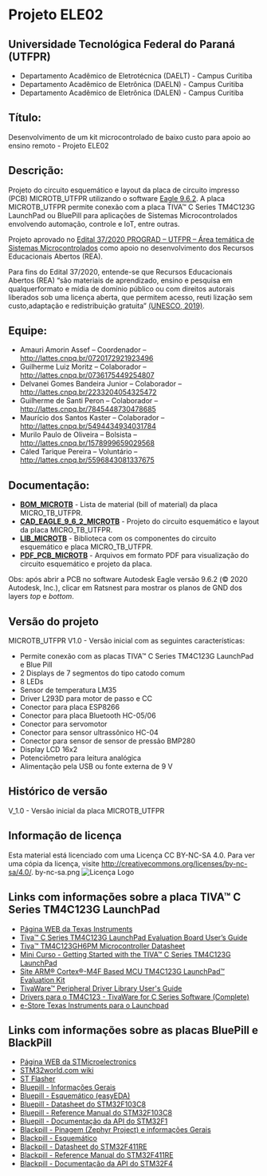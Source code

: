# Projeto ELE02 

## Universidade Tecnológica Federal do Paraná (UTFPR) 

* Departamento Acadêmico de Eletrotécnica (DAELT) - Campus Curitiba
* Departamento Acadêmico de Eletrônica (DAELN) - Campus Curitiba
* Departamento Acadêmico de Eletrônica (DALEN) - Campus Curitiba

## Título: 

Desenvolvimento de um kit microcontrolado de baixo custo para apoio ao ensino remoto - Projeto ELE02 
 
## Descrição: 

Projeto do circuito esquemático e layout da placa de circuito impresso (PCB) MICROTB_UTFPR utilizando o software [Eagle 9.6.2](https://www.autodesk.com/products/eagle/). A placa MICROTB_UTFPR permite conexão com a placa TIVA™ C Series TM4C123G LaunchPad ou BluePill para aplicações de Sistemas Microcontrolados envolvendo automação, controle e IoT, entre outras.

Projeto aprovado no [Edital 37/2020 PROGRAD – UTFPR – Área temática de Sistemas Microcontrolados](https://sei.utfpr.edu.br/sei/publicacoes/controlador_publicacoes.php?acao=publicacao_visualizar&id_documento=2039976&id_orgao_publicacao=0) como apoio no desenvolvimento dos Recursos Educacionais Abertos (REA).

Para fins do Edital 37/2020, entende-se que Recursos Educacionais Abertos (REA) “são materiais de aprendizado, ensino e pesquisa em qualquerformato e mídia de domínio público ou com direitos autorais liberados sob uma licença aberta, que permitem acesso, reuti lização sem custo,adaptação e redistribuição gratuita” [(UNESCO, 2019)](http://www.unesco.org/new/fileadmin/MULTIMEDIA/HQ/CI/CI/pdf/publications/oer_guidelines_pt.pdf).

## Equipe: 
 
* Amauri Amorin Assef – Coordenador – http://lattes.cnpq.br/0720172921923496
* Guilherme Luiz Moritz – Colaborador – http://lattes.cnpq.br/0736175449254807
* Delvanei Gomes Bandeira Junior – Colaborador – http://lattes.cnpq.br/2233204054325472
* Guilherme de Santi Peron – Colaborador –  http://lattes.cnpq.br/7845448730478685
* Maurício dos Santos Kaster – Colaborador – http://lattes.cnpq.br/5494434934031784
* Murilo Paulo de Oliveira – Bolsista – http://lattes.cnpq.br/1578999659029568
* Cáled Tarique Pereira – Voluntário – http://lattes.cnpq.br/5596843081337675
 
## Documentação:

* [**BOM_MICROTB**](/BOM_MICROTB) - Lista de material (bill of material) da placa MICRO_TB_UTFPR.
* [**CAD_EAGLE_9_6_2_MICROTB**](/CAD_EAGLE_9_6_2_MICROTB) - Projeto do circuito esquemático e layout da placa MICRO_TB_UTFPR.
* [**LIB_MICROTB**](/LIB_MICROTB) - Biblioteca com os componentes do circuito esquemático e placa MICRO_TB_UTFPR.
* [**PDF_PCB_MICROTB**](/PDF_PCB_MICROTB) - Arquivos em formato PDF para visualização do circuito esquemático e projeto da placa.

Obs: após abrir a PCB no software Autodesk Eagle versão 9.6.2 (© 2020 Autodesk, Inc.), clicar em Ratsnest para mostrar os planos de GND dos layers *top* e *bottom*.

## Versão do projeto

MICROTB_UTFPR V1.0 - Versão inicial com as seguintes características:

* Permite conexão com as placas TIVA™ C Series TM4C123G LaunchPad e Blue Pill
* 2 Displays de 7 segmentos do tipo catodo comum
* 8 LEDs
* Sensor de temperatura LM35
* Driver L293D para motor de passo e CC
* Conector para placa ESP8266
* Conector para placa Bluetooth HC-05/06
* Conector para servomotor
* Conector para sensor ultrassônico HC-04
* Conector para sensor de sensor de pressão BMP280
* Display LCD 16x2
* Potenciômetro para leitura analógica
* Alimentação pela USB ou fonte externa de 9 V

## Histórico de versão 

V_1.0 - Versão inicial da placa MICROTB_UTFPR 

## Informação de licença 

Esta material está licenciado com uma Licença CC BY-NC-SA 4.0. Para ver uma cópia da licença, visite http://creativecommons.org/licenses/by-nc-sa/4.0/.
by-nc-sa.png
![Licença Logo](/images/logo.png)

## Links com informações sobre a placa TIVA™ C Series TM4C123G LaunchPad

* [Página WEB da Texas Instruments](https://www.ti.com)
* [Tiva™ C Series TM4C123G LaunchPad Evaluation Board User’s Guide](https://www.ti.com/lit/ug/spmu296/spmu296.pdf)
* [Tiva™ TM4C123GH6PM Microcontroller Datasheet](https://www.ti.com/lit/ds/spms376e/spms376e.pdf)
* [Mini Curso - Getting Started with the TIVA™ C Series TM4C123G LaunchPad](http://software-dl.ti.com/trainingTTO/trainingTTO_public_sw/GSW-TM4C123G-LaunchPad/TM4C123G_LaunchPad_Workshop_Workbook.pdf)
* [Site ARM® Cortex®-M4F Based MCU TM4C123G LaunchPad™ Evaluation Kit](https://www.ti.com/tool/EK-TM4C123GXL)
* [TivaWare™ Peripheral Driver Library User's Guide](https://www.ti.com/lit/ug/spmu298d/spmu298d.pdf)
* [Drivers para o TM4C123 - TivaWare for C Series Software (Complete)](https://www.ti.com/tool/download/SW-TM4C)
* [e-Store Texas Instruments para o Launchpad](https://www.ti.com/store/ti/en/p/product/?p=EK-TM4C123GXL)

## Links com informações sobre as placas BluePill e BlackPill

* [Página WEB da STMicroelectronics](https://www.st.com/content/st_com/en.html)
* [STM32world.com wiki](https://stm32world.com/wiki/Main_Page)
* [ST Flasher](https://github.com/stlink-org/stlink/releases)
* [Bluepill - Informações Gerais](https://stm32-base.org/boards/STM32F103C8T6-Blue-Pill)
* [Bluepill - Esquemático (easyEDA)](https://easyeda.com/r3bers/STM32F103C8T6-Test-Board)
* [Bluepill - Datasheet do STM32F103C8](https://www.st.com/resource/en/datasheet/stm32f103c8.pdf)
* [Bluepill - Reference Manual do STM32F103C8](https://www.st.com/resource/en/reference_manual/cd00171190-stm32f101xx-stm32f102xx-stm32f103xx-stm32f105xx-and-stm32f107xx-advanced-arm-based-32-bit-mcus-stmicroelectronics.pdf)
* [Bluepill - Documentação da API do STM32F1](https://www.st.com/resource/en/user_manual/dm00154093-description-of-stm32f1-hal-and-lowlayer-drivers-stmicroelectronics.pdf)
* [Blackpill - Pinagem (Zephyr Project) e informações Gerais](https://docs.zephyrproject.org/latest/boards/arm/blackpill_f411ce/doc/index.html)
* [Blackpill - Esquemático](https://stm32-base.org/assets/pdf/boards/original-schematic-STM32F411CEU6_WeAct_Black_Pill_V2.0.pdf)
* [Blackpill - Datasheet do STM32F411RE](https://www.st.com/resource/en/datasheet/stm32f411re.pdf)
* [Blackpill - Reference Manual do STM32F411RE](https://www.st.com/resource/en/reference_manual/dm00119316-stm32f411xc-e-advanced-arm-based-32-bit-mcus-stmicroelectronics.pdf)
* [Blackpill - Documentação da API do STM32F4](https://www.st.com/resource/en/user_manual/dm00105879-description-of-stm32f4-hal-and-ll-drivers-stmicroelectronics.pdf)

